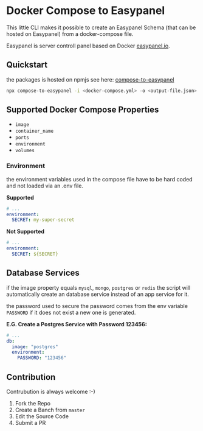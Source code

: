 # Docker Compose to Easypanel

This little CLI makes it possible to create an Easypanel Schema (that can be hosted on Easypanel) from a docker-compose file.

Easypanel is server controll panel based on Docker [easypanel.io](https://easypanel.io).

## Quickstart

the packages is hosted on npmjs see here: [compose-to-easypanel](https://npmjs.com/package/compose-to-easypanel)

```sh
npx compose-to-easypanel -i <docker-compose.yml> -o <output-file.json>
```

## Supported Docker Compose Properties

- `image`
- `container_name`
- `ports`
- `environment`
- `volumes`

### Environment

the environment variables used in the compose file have to be hard coded and not loaded via an .env file.

**Supported**

```yml
# ...
environment:
  SECRET: my-super-secret
```

**Not Supported**

```yml
# ...
environment:
  SECRET: ${SECRET}
```

## Database Services

if the image property equals `mysql`, `mongo`, `postgres` or `redis` the script will automatically create an database service instead of an app service for it.

the password used to secure the password comes from the env variable `PASSWORD` if it does not exist a new one is generated.

**E.G. Create a Postgres Service with Password 123456:**

```yml
# ...
db:
  image: "postgres"
  environment:
    PASSWORD: "123456"
```

## Contribution

Contrubution is always welcome :-)

1. Fork the Repo
2. Create a Banch from `master`
3. Edit the Source Code
4. Submit a PR
